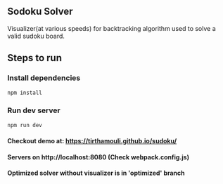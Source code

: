 ## Sodoku Solver
Visualizer(at various speeds) for backtracking algorithm used to solve a valid sudoku board.

## Steps to run

### Install dependencies
```bash
npm install
```
### Run dev server
```bash
npm run dev
```

#### Checkout demo at: https://tirthamouli.github.io/sudoku/

#### Servers on http://localhost:8080 (Check webpack.config.js)
#### Optimized solver without visualizer is in 'optimized' branch
